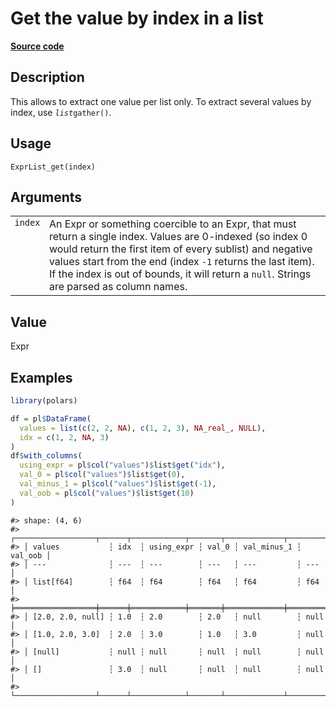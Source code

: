 

# Get the value by index in a list

[**Source code**](https://github.com/pola-rs/r-polars/tree/f1aede4d7d7f090c98651365a4120a8232503a4d/R/expr__list.R#L131)

## Description

This allows to extract one value per list only. To extract several
values by index, use <code>$list$gather()</code>.

## Usage

<pre><code class='language-R'>ExprList_get(index)
</code></pre>

## Arguments

<table>
<tr>
<td style="white-space: nowrap; font-family: monospace; vertical-align: top">
<code id="ExprList_get_:_index">index</code>
</td>
<td>
An Expr or something coercible to an Expr, that must return a single
index. Values are 0-indexed (so index 0 would return the first item of
every sublist) and negative values start from the end (index
<code>-1</code> returns the last item). If the index is out of bounds,
it will return a <code>null</code>. Strings are parsed as column names.
</td>
</tr>
</table>

## Value

Expr

## Examples

``` r
library(polars)

df = pl$DataFrame(
  values = list(c(2, 2, NA), c(1, 2, 3), NA_real_, NULL),
  idx = c(1, 2, NA, 3)
)
df$with_columns(
  using_expr = pl$col("values")$list$get("idx"),
  val_0 = pl$col("values")$list$get(0),
  val_minus_1 = pl$col("values")$list$get(-1),
  val_oob = pl$col("values")$list$get(10)
)
```

    #> shape: (4, 6)
    #> ┌──────────────────┬──────┬────────────┬───────┬─────────────┬─────────┐
    #> │ values           ┆ idx  ┆ using_expr ┆ val_0 ┆ val_minus_1 ┆ val_oob │
    #> │ ---              ┆ ---  ┆ ---        ┆ ---   ┆ ---         ┆ ---     │
    #> │ list[f64]        ┆ f64  ┆ f64        ┆ f64   ┆ f64         ┆ f64     │
    #> ╞══════════════════╪══════╪════════════╪═══════╪═════════════╪═════════╡
    #> │ [2.0, 2.0, null] ┆ 1.0  ┆ 2.0        ┆ 2.0   ┆ null        ┆ null    │
    #> │ [1.0, 2.0, 3.0]  ┆ 2.0  ┆ 3.0        ┆ 1.0   ┆ 3.0         ┆ null    │
    #> │ [null]           ┆ null ┆ null       ┆ null  ┆ null        ┆ null    │
    #> │ []               ┆ 3.0  ┆ null       ┆ null  ┆ null        ┆ null    │
    #> └──────────────────┴──────┴────────────┴───────┴─────────────┴─────────┘
